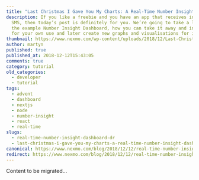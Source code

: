 ```yaml
---
title: "Last Christmas I Gave You My Charts: A Real-Time Number Insight Dashboard"
description: If you like a freebie and you have an app that receives inbound
  SMS, then today’s post is definitely for you. We’re going to take a look at
  the example Number Insight Dashboard, how you can take it away and install it
  for your own use and later create new graphs and visualisations for it. […]
thumbnail: https://www.nexmo.com/wp-content/uploads/2018/12/Last-Christmas-I-Gave-You-My-Charts.png
author: martyn
published: true
published_at: 2018-12-12T15:43:05
comments: true
category: tutorial
old_categories:
  - developer
  - tutorial
tags:
  - advent
  - dashboard
  - nextjs
  - node
  - number-insight
  - react
  - real-time
slugs:
  - real-time-number-insight-dashboard-dr
  - last-christmas-i-gave-you-my-charts-a-real-time-number-insight-dashboard
canonical: https://www.nexmo.com/blog/2018/12/12/real-time-number-insight-dashboard-dr
redirect: https://www.nexmo.com/blog/2018/12/12/real-time-number-insight-dashboard-dr
---
```

Content to be migrated...